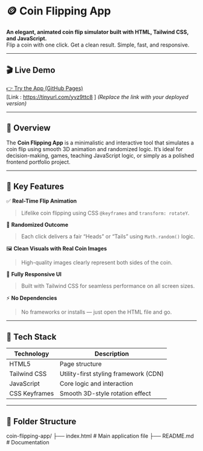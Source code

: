 # 🪙 Coin Flipping App

**An elegant, animated coin flip simulator built with HTML, Tailwind CSS, and JavaScript.**  
Flip a coin with one click. Get a clean result. Simple, fast, and responsive.

---

## 🎬 Live Demo  
[👉 Try the App (GitHub Pages)](https://tinyurl.com/yvz9ttc8)  
[Link : https://tinyurl.com/yvz9ttc8 ]
*(Replace the link with your deployed version)*

---

## 🚀 Overview

The **Coin Flipping App** is a minimalistic and interactive tool that simulates a coin flip using smooth 3D animation and randomized logic. It’s ideal for decision-making, games, teaching JavaScript logic, or simply as a polished frontend portfolio project.

---

## 🧠 Key Features

✅ **Real-Time Flip Animation**  
> Lifelike coin flipping using CSS `@keyframes` and `transform: rotateY`.

🎲 **Randomized Outcome**  
> Each click delivers a fair “Heads” or “Tails” using `Math.random()` logic.

🖼️ **Clean Visuals with Real Coin Images**  
> High-quality images clearly represent both sides of the coin.

📱 **Fully Responsive UI**  
> Built with Tailwind CSS for seamless performance on all screen sizes.

⚡ **No Dependencies**  
> No frameworks or installs — just open the HTML file and go.




---

## 🔧 Tech Stack

| Technology     | Description                       |
|----------------|-----------------------------------|
| HTML5          | Page structure                    |
| Tailwind CSS   | Utility-first styling framework (CDN) |
| JavaScript     | Core logic and interaction        |
| CSS Keyframes  | Smooth 3D-style rotation effect   |

---

## 📂 Folder Structure

coin-flipping-app/
├── index.html # Main application file
├── README.md # Documentation

